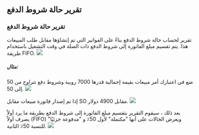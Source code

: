 ## تقرير حالة شروط الدفع

### تقرير حالة شروط الدفع

تقرير لحساب حالة شروط الدفع بناءً على الفواتير التي تم إنشاؤها مقابل طلب المبيعات هذا. يتم تقسيم مبلغ الفاتورة إلى شروط الدفع ذات الصلة في وقت التشغيل باستخدام طريقة FIFO. ![](https://docs.erpnext.com/files/payment٪20terms٪20status.png)

##### مثال:

ضع في اعتبارك أمر مبيعات بقيمة إجمالية قدرها 7000 روبية وشروط دفع تتراوح من 50 إلى 50. ![](https://docs.erpnext.com/files/Screenshot٪202022-01-04٪20at٪206.33.53٪20PM.png)

إذا تم إصدار فاتورة مبيعات مقابل SO مقابل 4900 دولار. ![](https://docs.erpnext.com/files/payment٪20terms٪20invoice.png)

بعد ذلك ، سيقوم التقرير بتقسيم مبلغ الفاتورة إلى شروط الدفع بطريقة ما يرد أولاً يصرف أولاً (FIFO) ويعرض الحالات على أنها "مكتملة" لأول 50٪ و "مدفوعة جزئيًا" للنسبة 50٪ الثانية. ![](https://docs.erpnext.com/files/Screenshot٪202022-01-04٪20at٪206.27.56٪20PM.png)